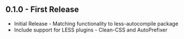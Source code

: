 ## 0.1.0 - First Release
* Initial Release - Matching functionality to less-autocompile package
* Include support for LESS plugins - Clean-CSS and AutoPrefixer
